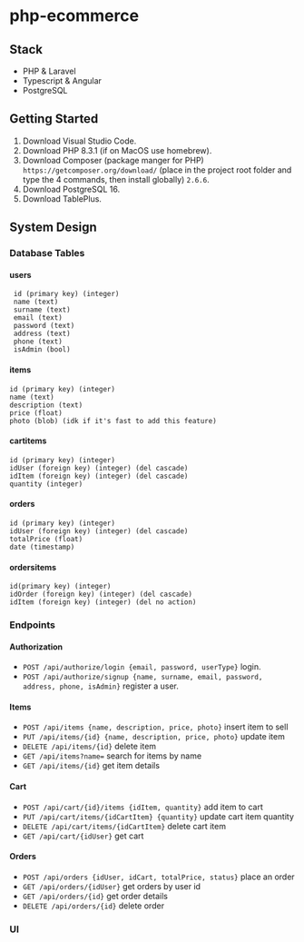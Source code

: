 # php-ecommerce
## Stack
- PHP & Laravel
- Typescript & Angular
- PostgreSQL

## Getting Started
1. Download Visual Studio Code.
2. Download PHP 8.3.1 (if on MacOS use homebrew).
3. Download Composer (package manger for PHP) `https://getcomposer.org/download/` (place in the project root folder and type the 4 commands, then install globally) `2.6.6`.
4. Download PostgreSQL 16.
5. Download TablePlus.

## System Design

### Database Tables

#### users
```
 id (primary key) (integer)
 name (text)
 surname (text)
 email (text)
 password (text)
 address (text)
 phone (text)
 isAdmin (bool)
```

#### items
```
id (primary key) (integer)
name (text)
description (text)
price (float)
photo (blob) (idk if it's fast to add this feature)
```

#### cartitems
```
id (primary key) (integer)
idUser (foreign key) (integer) (del cascade)
idItem (foreign key) (integer) (del cascade)
quantity (integer)
```

#### orders
```
id (primary key) (integer)
idUser (foreign key) (integer) (del cascade)
totalPrice (float)
date (timestamp)
```

#### ordersitems
```
id(primary key) (integer)
idOrder (foreign key) (integer) (del cascade)
idItem (foreign key) (integer) (del no action)
```


### Endpoints

#### Authorization
- `POST /api/authorize/login {email, password, userType}` login.
- `POST /api/authorize/signup {name, surname, email, password, address, phone, isAdmin}` register a user.

#### Items
- `POST /api/items {name, description, price, photo}` insert item to sell
- `PUT /api/items/{id} {name, description, price, photo}` update item
- `DELETE /api/items/{id}` delete item
- `GET /api/items?name=` search for items by name
- `GET /api/items/{id}` get item details

#### Cart
- `POST /api/cart/{id}/items {idItem, quantity}` add item to cart
- `PUT /api/cart/items/{idCartItem} {quantity}` update cart item quantity
- `DELETE /api/cart/items/{idCartItem}` delete cart item
- `GET /api/cart/{idUser}` get cart

#### Orders
- `POST /api/orders {idUser, idCart, totalPrice, status}` place an order
- `GET /api/orders/{idUser}` get orders by user id
- `GET /api/orders/{id}` get order details
- `DELETE /api/orders/{id}` delete order


### UI

